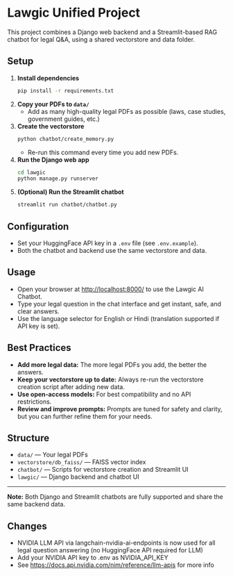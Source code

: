 # Lawgic Unified Project

This project combines a Django web backend and a Streamlit-based RAG chatbot for legal Q&A, using a shared vectorstore and data folder.

## Setup

1. **Install dependencies**
   ```bash
   pip install -r requirements.txt
   ```
2. **Copy your PDFs to `data/`**
   - Add as many high-quality legal PDFs as possible (laws, case studies, government guides, etc.)
3. **Create the vectorstore**
   ```bash
   python chatbot/create_memory.py
   ```
   - Re-run this command every time you add new PDFs.
4. **Run the Django web app**
   ```bash
   cd lawgic
   python manage.py runserver
   ```
5. **(Optional) Run the Streamlit chatbot**
   ```bash
   streamlit run chatbot/chatbot.py
   ```

## Configuration
- Set your HuggingFace API key in a `.env` file (see `.env.example`).
- Both the chatbot and backend use the same vectorstore and data.

## Usage
- Open your browser at [http://localhost:8000/](http://localhost:8000/) to use the Lawgic AI Chatbot.
- Type your legal question in the chat interface and get instant, safe, and clear answers.
- Use the language selector for English or Hindi (translation supported if API key is set).

## Best Practices
- **Add more legal data:** The more legal PDFs you add, the better the answers.
- **Keep your vectorstore up to date:** Always re-run the vectorstore creation script after adding new data.
- **Use open-access models:** For best compatibility and no API restrictions.
- **Review and improve prompts:** Prompts are tuned for safety and clarity, but you can further refine them for your needs.

## Structure
- `data/` — Your legal PDFs
- `vectorstore/db_faiss/` — FAISS vector index
- `chatbot/` — Scripts for vectorstore creation and Streamlit UI
- `lawgic/` — Django backend and chatbot UI

---
**Note:** Both Django and Streamlit chatbots are fully supported and share the same backend data.

## Changes
- NVIDIA LLM API via langchain-nvidia-ai-endpoints is now used for all legal question answering (no HuggingFace API required for LLM)
- Add your NVIDIA API key to .env as NVIDIA_API_KEY
- See https://docs.api.nvidia.com/nim/reference/llm-apis for more info

